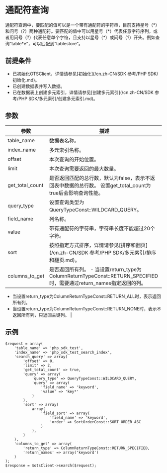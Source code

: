 # 通配符查询

通配符查询中，要匹配的值可以是一个带有通配符的字符串，目前支持星号（\*）和问号（?）两种通配符。要匹配的值中可以用星号（\*）代表任意字符序列，或者用问号（?）代表任意单个字符，且支持以星号（\*）或问号（?）开头。例如查询“table\*e”，可以匹配到“tablestore”。

## 前提条件

-   已初始化OTSClient，详情请参见[初始化](/cn.zh-CN/SDK 参考/PHP SDK/初始化.md)。
-   已创建数据表并写入数据。
-   已在数据表上创建多元索引，详情请参见[创建多元索引](/cn.zh-CN/SDK 参考/PHP SDK/多元索引/创建多元索引.md)。

## 参数

|参数|描述|
|--|--|
|table\_name|数据表名称。|
|index\_name|多元索引名称。|
|offset|本次查询的开始位置。|
|limit|本次查询需要返回的最大数量。|
|get\_total\_count|是否返回匹配的总行数，默认为false，表示不返回表中数据的总行数。 设置get\_total\_count为true后会影响查询性能。 |
|query\_type|设置查询类型为QueryTypeConst::WILDCARD\_QUERY。|
|field\_name|列名称。|
|value|带有通配符的字符串，字符串长度不能超过20个字符。|
|sort|按照指定方式排序，详情请参见[排序和翻页](/cn.zh-CN/SDK 参考/PHP SDK/多元索引/排序和翻页.md)。|
|columns\_to\_get|是否返回所有列。 -   当设置return\_type为ColumnReturnTypeConst::RETURN\_SPECIFIED时，需要通过return\_names指定返回的列。
-   当设置return\_type为ColumnReturnTypeConst::RETURN\_ALL时，表示返回所有列。
-   当设置return\_type为ColumnReturnTypeConst::RETURN\_NONE时，表示不返回所有列，只返回主键列。 |

## 示例

```
$request = array(
    'table_name' => 'php_sdk_test',
    'index_name' => 'php_sdk_test_search_index',
    'search_query' => array(
        'offset' => 0,
        'limit' => 2,
        'get_total_count' => true,
        'query' => array(
            'query_type' => QueryTypeConst::WILDCARD_QUERY,
            'query' => array(
                'field_name' => 'keyword',
                'value' => 'key*'
            )
        ),
        'sort' => array(
            array(
                'field_sort' => array(
                    'field_name' => 'keyword',
                    'order' => SortOrderConst::SORT_ORDER_ASC
                )
            ),
        )
    ),
    'columns_to_get' => array(
        'return_type' => ColumnReturnTypeConst::RETURN_SPECIFIED,
        'return_names' => array('keyword')
    )
);
$response = $otsClient->search($request);
```

